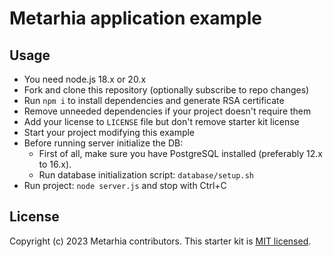 # Metarhia application example

## Usage

- You need node.js 18.x or 20.x
- Fork and clone this repository (optionally subscribe to repo changes)
- Run `npm i` to install dependencies and generate RSA certificate
- Remove unneeded dependencies if your project doesn't require them
- Add your license to `LICENSE` file but don't remove starter kit license
- Start your project modifying this example
- Before running server initialize the DB:
  - First of all, make sure you have PostgreSQL installed (preferably 12.x to 16.x).
  - Run database initialization script: `database/setup.sh`
- Run project: `node server.js` and stop with Ctrl+C

## License

Copyright (c) 2023 Metarhia contributors.
This starter kit is [MIT licensed](./LICENSE).
